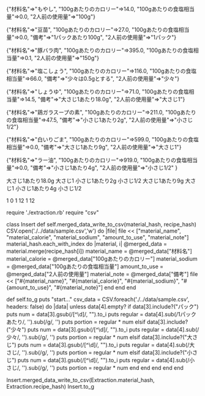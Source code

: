 {"材料名"=>"もやし", "100gあたりのカロリー"=>14.0, "100gあたりの食塩相当量"=>0.0, "2人前の使用量"=>"100g"}

{"材料名"=>"豆苗", "100gあたりのカロリー"=>27.0, "100gあたりの食塩相当量"=>0.0, "備考"=>"1パックあたり100g", "2人前の使用量"=>"1パック"}

{"材料名"=>"豚バラ肉", "100gあたりのカロリー"=>395.0, "100gあたりの食塩相当量"=>0.1, "2人前の使用量"=>"150g"}

{"材料名"=>"塩こしょう", "100gあたりのカロリー"=>116.0, "100gあたりの食塩相当量"=>66.0, "備考"=>"少々は0.5gとする", "2人前の使用量"=>"少々"}

{"材料名"=>"しょうゆ", "100gあたりのカロリー"=>71.0, "100gあたりの食塩相当量"=>14.5, "備考"=>"大さじ1あたり18.0g", "2人前の使用量"=>"大さじ1"}

{"材料名"=>"鶏ガラスープの素", "100gあたりのカロリー"=>211.0, "100gあたりの食塩相当量"=>47.5, "備考"=>"小さじ1あたり2g", "2人前の使用量"=>"小さじ1/2"}

{"材料名"=>"白いりごま", "100gあたりのカロリー"=>599.0, "100gあたりの食塩相当量"=>0.0, "備考"=>"大さじ1あたり9g", "2人前の使用量"=>"大さじ1"}

{"材料名"=>"ラー油", "100gあたりのカロリー"=>919.0, "100gあたりの食塩相当量"=>0.0, "備考"=>"小さじ1あたり4g", "2人前の使用量"=>"小さじ1/2"
}


大さじ1あたり18.0g
大さじ1
小さじ1あたり2g
小さじ1/2
大さじ1あたり9g
大さじ1
小さじ1あたり4g
小さじ1/2

1
0
1
12
1
12


require './extraction.rb'
require "csv"

class Insert
  def self.merged_data_write_to_csv(material_hash, recipe_hash)
    CSV.open('./../data/sample.csv','w') do |file|
      file << ["material_name", "material_calorie", "material_sodium", "amount_to_use", "material_note"]
      material_hash.each_with_index do |material, i|
        @merged_data = material.merge(recipe_hash[i])
        material_name = @merged_data["材料名"]
        material_calorie = @merged_data["100gあたりのカロリー"]
        material_sodium = @merged_data["100gあたりの食塩相当量"]
        amount_to_use = @merged_data["2人前の使用量"]
        material_note = @merged_data["備考"]
        file << ["#{material_name}", "#{material_calorie}", "#{material_sodium}", "#{amount_to_use}", "#{material_note}"]
      end
    end
  end

  def self.to_g
    puts "start..."
    csv_data = CSV.foreach('./../data/sample.csv', headers: false) do |data|
      unless data[4].empty?
        if data[3].include?("パック")
          puts num = data[3].gsub(/[^\d]/, "").to_i
          puts regular = data[4].sub(/1パックあたり/, '').sub(/g/, '')
          puts portion = regular * num
        elsif data[3].include?("少々")
          puts num = data[3].gsub(/[^\d]/, "").to_i
          puts regular = data[4].sub(/少々/, '').sub(/g/, '')
          puts portion = regular * num
        elsif data[3].include?("大さじ")
          puts num = data[3].gsub(/[^\d]/, "").to_i
          puts regular = data[4].sub(/大さじ/, '').sub(/g/, '')
          puts portion = regular * num
        elsif data[3].include?("小さじ")
          puts num = data[3].gsub(/[^\d]/, "").to_i
          puts regular = data[4].sub(/小さじ/, '').sub(/g/, '')
          puts portion = regular * num
        end
      end
    end
  end
end

Insert.merged_data_write_to_csv(Extraction.material_hash, Extraction.recipe_hash)
Insert.to_g
